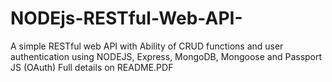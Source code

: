 # NODEjs-RESTful-Web-API-
A simple RESTful web API with Ability of CRUD functions and user authentication using NODEJS, Express, MongoDB, Mongoose and Passport JS (OAuth)
Full details on README.PDF
